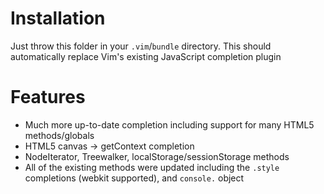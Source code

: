 Installation
============

Just throw this folder in your `.vim`/`bundle` directory. This should automatically replace Vim's existing JavaScript completion plugin

Features
========

 * Much more up-to-date completion including support for many HTML5 methods/globals
 * HTML5 canvas -> getContext completion
 * NodeIterator, Treewalker, localStorage/sessionStorage methods
 * All of the existing methods were updated including the `.style` completions (webkit supported), and `console.` object
